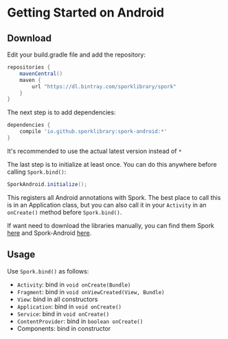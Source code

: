 # Getting Started on Android

## Download

Edit your build.gradle file and add the repository:

```groovy
repositories {
    mavenCentral()
    maven {
        url "https://dl.bintray.com/sporklibrary/spork"
    }
}
```

The next step is to add dependencies:

```groovy
dependencies {
    compile 'io.github.sporklibrary:spork-android:*'
}
```

It's recommended to use the actual latest version instead of `*`

The last step is to initialize at least once. You can do this anywhere before calling `Spork.bind()`:

```java
SporkAndroid.initialize();
```

This registers all Android annotations with Spork. The best place to call this is in an Application class, but you can also call it in your `Activity` in an `onCreate()` method before `Spork.bind()`.


If want need to download the libraries manually, you can find them Spork [here](https://bintray.com/sporklibrary/spork/spork/_latestVersion) and Spork-Android [here](https://bintray.com/sporklibrary/spork/spork-android/_latestVersion).

## Usage

Use `Spork.bind()` as follows:

- `Activity`: bind in `void onCreate(Bundle)`
- `Fragment`: bind in `void onViewCreated(View, Bundle)`
- `View`: bind in all constructors
- `Application`: bind in `void onCreate()`
- `Service`: bind in `void onCreate()`
- `ContentProvider`: bind in `boolean onCreate()`
- Components: bind in constructor

